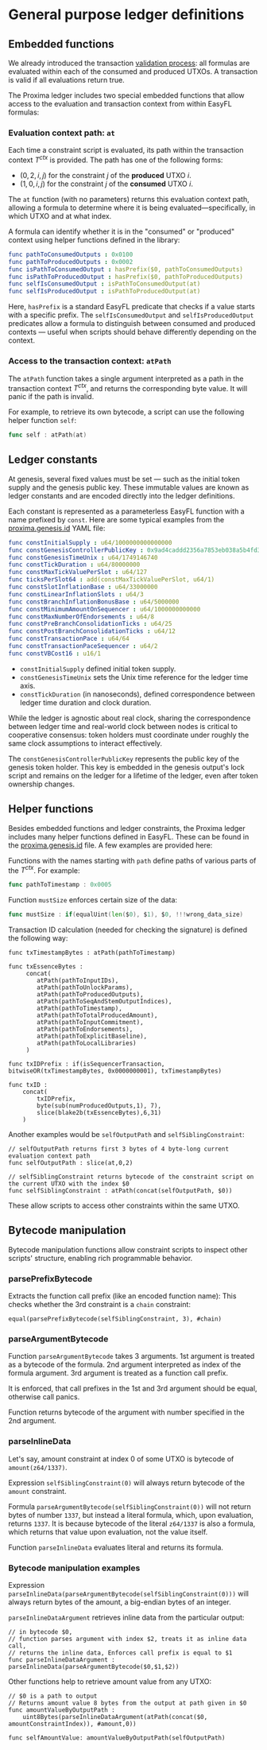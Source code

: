 # General purpose ledger definitions

## Embedded functions
We already introduced the transaction [validation process](txdocs/validation.md): all formulas are evaluated within each of the consumed and produced UTXOs. A transaction is valid if all evaluations return true.

The Proxima ledger includes two special embedded functions that allow access to the evaluation and transaction context from within EasyFL formulas:

### Evaluation context path: `at`
Each time a constraint script is evaluated, its path within the transaction context $T^{ctx}$  is provided. The path has one of the following forms:

* $(0, 2, i, j)$ for the constraint $j$ of the **produced** UTXO $i$.
* $(1, 0, i, j)$ for the constraint $j$ of the **consumed** UTXO $i$.

The `at` function (with no parameters) returns this evaluation context path, allowing a formula to determine where it is being evaluated—specifically, in which UTXO and at what index.

A formula can identify whether it is in the "consumed" or "produced" context using helper functions defined in the library:
```yaml
func pathToConsumedOutputs : 0x0100
func pathToProducedOutputs : 0x0002
func isPathToConsumedOutput : hasPrefix($0, pathToConsumedOutputs)
func isPathToProducedOutput : hasPrefix($0, pathToProducedOutputs)
func selfIsConsumedOutput : isPathToConsumedOutput(at)
func selfIsProducedOutput : isPathToProducedOutput(at)
```
Here, `hasPrefix` is a standard EasyFL predicate that checks if a value starts with a specific prefix. The `selfIsConsumedOutput` and `selfIsProducedOutput` predicates allow a formula to distinguish between consumed and produced contexts — useful when scripts should behave differently depending on the context.

### Access to the transaction context: `atPath`

The `atPath` function takes a single argument interpreted as a path in the transaction context $T^{ctx}$, and returns the corresponding byte value. It will panic if the path is invalid.

For example, to retrieve its own bytecode, a script can use the following helper function `self`:
```go
func self : atPath(at)
```

## Ledger constants
At genesis, several fixed values must be set — such as the initial token supply and the genesis public key. These immutable values are known as ledger constants and are encoded directly into the ledger definitions.

Each constant is represented as a parameterless EasyFL function with a name prefixed by `const`. Here are some typical examples from the [proxima.genesis.id](ledgerdocs/genesis.id.md) YAML file:

```yaml
func constInitialSupply : u64/1000000000000000
func constGenesisControllerPublicKey : 0x9ad4caddd2356a7853eb038a5b4fd3197522af51af4073584260c53bbfaf1816
func constGenesisTimeUnix : u64/1749146740
func constTickDuration : u64/80000000
func constMaxTickValuePerSlot : u64/127
func ticksPerSlot64 : add(constMaxTickValuePerSlot, u64/1)
func constSlotInflationBase : u64/33000000
func constLinearInflationSlots : u64/3
func constBranchInflationBonusBase : u64/5000000
func constMinimumAmountOnSequencer : u64/1000000000000
func constMaxNumberOfEndorsements : u64/8
func constPreBranchConsolidationTicks : u64/25
func constPostBranchConsolidationTicks : u64/12
func constTransactionPace : u64/64
func constTransactionPaceSequencer : u64/2
func constVBCost16 : u16/1
```
* `constInitialSupply` defined initial token supply. 
* `constGenesisTimeUnix` sets the Unix time reference for the ledger time axis.
* `constTickDuration` (in nanoseconds), defined correspondence between ledger time duration and clock duration.

While the ledger is agnostic about real clock, sharing the correspondence between ledger time and real-world clock between nodes is critical to cooperative consensus: token holders must coordinate under roughly the same clock assumptions to interact effectively.

The `constGenesisControllerPublicKey` represents the public key of the genesis token holder. This key is embedded in the genesis output's lock script and remains on the ledger for a lifetime of the ledger, even after token ownership changes.

## Helper functions
Besides embedded functions and ledger constraints, the Proxima ledger includes many helper functions defined in EasyFL. These can be found in the [proxima.genesis.id](ledgerdocs/genesis.id.md) file. A few examples are provided here:

Functions with the names starting with `path` define paths of various parts of the $T^{ctx}$. For example:
```go
func pathToTimestamp : 0x0005
```
Function `mustSize` enforces certain size of the data:
```go
func mustSize : if(equalUint(len($0), $1), $0, !!!wrong_data_size)
```

Transaction ID calculation (needed for checking the signature) is defined the following way:
```
func txTimestampBytes : atPath(pathToTimestamp)
	
func txEssenceBytes :
     concat(
        atPath(pathToInputIDs), 
        atPath(pathToUnlockParams),
        atPath(pathToProducedOutputs), 
        atPath(pathToSeqAndStemOutputIndices),
        atPath(pathToTimestamp),
        atPath(pathToTotalProducedAmount),
        atPath(pathToInputCommitment), 
        atPath(pathToEndorsements),
        atPath(pathToExplicitBaseline),
        atPath(pathToLocalLibraries)
     )

func txIDPrefix : if(isSequencerTransaction, bitwiseOR(txTimestampBytes, 0x0000000001), txTimestampBytes)

func txID : 
    concat(
        txIDPrefix, 
        byte(sub(numProducedOutputs,1), 7), 
        slice(blake2b(txEssenceBytes),6,31)
    )
```
Another examples would be `selfOutputPath` and `selfSiblingConstraint`:
```
// selfOutputPath returns first 3 bytes of 4 byte-long current evaluation context path
func selfOutputPath : slice(at,0,2)

// selfSiblingConstraint returns bytecode of the constraint script on the current UTXO with the index $0
func selfSiblingConstraint : atPath(concat(selfOutputPath, $0))
```
These allow scripts to access other constraints within the same UTXO.

## Bytecode manipulation

Bytecode manipulation functions allow constraint scripts to inspect other scripts' structure, enabling rich programmable behavior.

### parsePrefixBytecode
Extracts the function call prefix (like an encoded function name):
This checks whether the 3rd constraint is a `chain` constraint:
```
equal(parsePrefixBytecode(selfSiblingConstraint, 3), #chain)
```

### parseArgumentBytecode
Function `parseArgumentBytecode` takes 3 arguments. 1st argument is treated as a bytecode of the formula. 2nd argument interpreted as index of the formula argument.
3rd argument is treated as a function call prefix.

It is enforced, that call prefixes in the 1st and 3rd argument should be equal, otherwise call panics. 

Function returns bytecode of the argument with number specified in the 2nd argument.  

### parseInlineData

Let's say, amount constraint at index 0 of some UTXO is bytecode of `amount(z64/1337)`.

Expression `selfSiblingConstraint(0)` will always return bytecode of the `amount` constraint.

Formula `parseArgumentBytecode(selfSiblingConstraint(0))` will not return bytes of number `1337`, but instead a literal formula, which, upon evaluation, returns `1337`. It is because bytecode of the literal `z64/1337` is also a formula, which returns that value upon evaluation, not the value itself. 

Function `parseInlineData` evaluates literal and returns its formula.

### Bytecode manipulation examples 

Expression `parseInlineData(parseArgumentBytecode(selfSiblingConstraint(0)))` will always return bytes of the amount, a big-endian bytes of an integer.

`parseInlineDataArgument` retrieves inline data from the particular output:
```
// in bytecode $0, 
// function parses argument with index $2, treats it as inline data call, 
// returns the inline data, Enforces call prefix is equal to $1
func parseInlineDataArgument : parseInlineData(parseArgumentBytecode($0,$1,$2))
```
Other functions help to retrieve amount value from any UTXO: 
```
// $0 is a path to output
// Returns amount value 8 bytes from the output at path given in $0
func amountValueByOutputPath : 
    uint8Bytes(parseInlineDataArgument(atPath(concat($0, amountConstraintIndex)), #amount,0))

func selfAmountValue: amountValueByOutputPath(selfOutputPath)
```